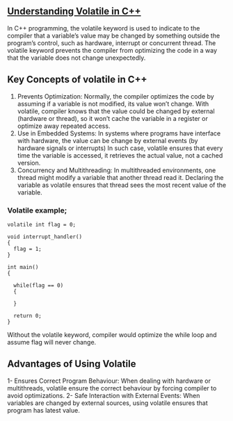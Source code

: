 ## [Understanding Volatile in C++](https://medium.com/@cankeceoglu/understanding-volatile-in-c-c3aa37db1042)

In C++ programming, the volatile keyword is used to indicate to the compiler that a variable’s value may be changed by something outside the program’s control, such as hardware, interrupt or concurrent thread. The volatile keyword prevents the compiler from optimizing the code in a way that the variable does not change unexpectedly.

## Key Concepts of volatile in C++

1. Prevents Optimization: Normally, the compiler optimizes the code by assuming if a variable is not modified, its value won’t change. With volatile, compiler knows that the value could be changed by external (hardware or thread), so it won’t cache the variable in a register or optimize away repeated access.
2. Use in Embedded Systems: In systems where programs have interface with hardware, the value can be change by external events (by hardware signals or interrupts) In such case, volatile ensures that every time the variable is accessed, it retrieves the actual value, not a cached version.
3. Concurrency and Multithreading: In multithreaded environments, one thread might modify a variable that another thread read it. Declaring the variable as volatile ensures that thread sees the most recent value of the variable.

### Volatile example;
```
volatile int flag = 0;

void interrupt_handler()
{
  flag = 1;
}

int main()
{

  while(flag == 0)
  {
    
  }

  return 0;
}
```
Without the volatile keyword, compiler would optimize the while loop and assume flag will never change.

## Advantages of Using Volatile

1- Ensures Correct Program Behaviour: When dealing with hardware or multithreads, volatile ensure the correct behaviour by forcing compiler to avoid optimizations.
2- Safe Interaction with External Events: When variables are changed by external sources, using volatile ensures that program has latest value.